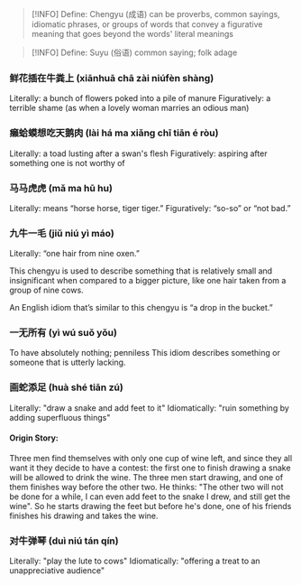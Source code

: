 
> [!INFO] Define: Chengyu (成语)
> can be proverbs, common sayings, idiomatic phrases, or groups of words that convey a figurative meaning that goes beyond the words' literal meanings

> [!INFO] Define: Suyu (俗语)
> common saying; folk adage


### 鲜花插在牛粪上 (xiānhuā chā zài niúfèn shàng)
Literally: a bunch of flowers poked into a pile of manure
Figuratively: a terrible shame (as when a lovely woman marries an odious man)
### 癞蛤蟆想吃天鹅肉 (lài há ma xiǎng chī tiān é ròu)
Literally: a toad lusting after a swan's flesh
Figuratively:  aspiring after something one is not worthy of

### 马马虎虎 (mǎ ma hū hu)
Literally: means “horse horse, tiger tiger.”
Figuratively:  “so-so” or “not bad.”

### 九牛一毛 (jiǔ niú yì máo) 
Literally: “one hair from nine oxen.” 

This chengyu is used to describe something that is relatively small and insignificant when compared to a bigger picture, like one hair taken from a group of nine cows. 

An English idiom that’s similar to this chengyu is “a drop in the bucket.”

### 一无所有 (yì wú suǒ yǒu)
To have absolutely nothing; penniless
This idiom describes something or someone that is utterly lacking.

### 画蛇添足 (huà shé tiān zú)
Literally: "draw a snake and add feet to it"
Idiomatically: "ruin something by adding superfluous things"
#### Origin Story:
Three men find themselves with only one cup of wine left, and since they all want it they decide to have a contest: the first one to finish drawing a snake will be allowed to drink the wine. The three men start drawing, and one of them finishes way before the other two. He thinks: "The other two will not be done for a while, I can even add feet to the snake I drew, and still get the wine". So he starts drawing the feet but before he's done, one of his friends finishes his drawing and takes the wine.
### 对牛弹琴 (duì niú tán qín)
Literally: "play the lute to cows"
Idiomatically: "offering a treat to an unappreciative audience"


